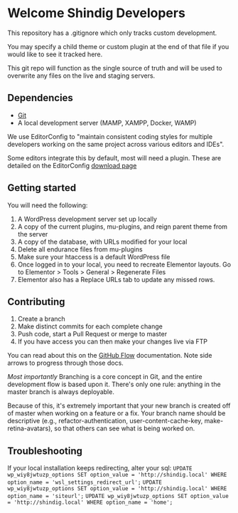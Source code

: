 # Welcome Shindig Developers

This repository has a .gitignore which only tracks custom development. 

You may specify a child theme or custom plugin at the end of that file
if you would like to see it tracked here. 

This git repo will function as the single source of truth and will be
used to overwrite any files on the live and staging servers. 

## Dependencies
* [Git](https://git-scm.com/book/en/v2/Getting-Started-Installing-Git)
* A local development server (MAMP, XAMPP, Docker, WAMP)

We use EditorConfig to "maintain consistent coding styles for multiple
developers working on the same project across various editors and IDEs". 

Some editors integrate this by default, most will need a plugin. These are
detailed on the EditorConfig [download page](https://editorconfig.org/#download) 

## Getting started

You will need the following: 

1. A WordPress development server set up locally 
2. A copy of the current plugins, mu-plugins, and reign parent theme from the server 
3. A copy of the database, with URLs modified for your local 
4. Delete all endurance files from mu-plugins 
5. Make sure your htaccess is a default WordPress file 
6. Once logged in to your local, you need to recreate Elementor layouts.
Go to Elementor > Tools > General > Regenerate Files 
7. Elementor also has a Replace URLs tab to update any missed rows. 


## Contributing
 1. Create a branch 
 2. Make distinct commits for each complete change 
 3. Push code, start a Pull Request or merge to master 
 4. If you have access you can then make your changes live via FTP 

You can read about this on the [GitHub Flow](https://guides.github.com/introduction/flow/)
documentation. Note side arrows to progress through those docs.

_Most importantly_ Branching is a core concept in Git, and the entire development flow is based 
upon it. There's only one rule: anything in the master branch is always deployable.

Because of this, it's extremely important that your new branch is created off of master when
working on a feature or a fix. Your branch name should be descriptive 
(e.g., refactor-authentication, user-content-cache-key, make-retina-avatars), so that others
can see what is being worked on.


## Troubleshooting
If your local installation keeps redirecting, alter your sql:
`UPDATE wp_wiy8jwtuzp_options SET option_value = 'http://shindig.local' WHERE option_name = 'wsl_settings_redirect_url';` 
`UPDATE wp_wiy8jwtuzp_options SET option_value = 'http://shindig.local' WHERE option_name = 'siteurl';` 
`UPDATE wp_wiy8jwtuzp_options SET option_value = 'http://shindig.local' WHERE option_name = 'home';` 
